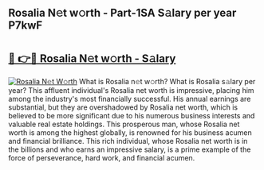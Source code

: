 ## Rosalia N𝚎t w𝚘rth - Part-1SA S𝚊lary per year P7kwF

# <h2><a href="http://gc1gnr.nevu.top/?p=Rosalia">🔗 👉🔴 Rosalia N𝚎t w𝚘rth - S𝚊lary</a></h2>

[![Rosalia N𝚎t W𝚘rth](https://i.imgur.com/Oavwk0R.jpeg)](http://gc1gnr.nevu.top/?p=Rosalia)
What is Rosalia n𝚎t w𝚘rth? What is Rosalia s𝚊lary per year?
This affluent individual's Rosalia net worth is impressive, placing him among the industry's most financially successful. His annual earnings are substantial, but they are overshadowed by Rosalia net worth, which is believed to be more significant due to his numerous business interests and valuable real estate holdings. This prosperous man, whose Rosalia net worth is among the highest globally, is renowned for his business acumen and financial brilliance. This rich individual, whose Rosalia net worth is in the billions and who earns an impressive salary, is a prime example of the force of perseverance, hard work, and financial acumen.
